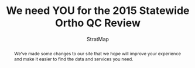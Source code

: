 ---
title: We need YOU for the 2015 Statewide Ortho QC Review
template: news.html
author: StratMap
thumbnail: static/images/updates/new_website.jpg
thumbalt: screenshots of the new tnris.org website
abstract:
    We've made some changes to our site that we hope will improve your experience and make it easier to find the data and services you need.
---